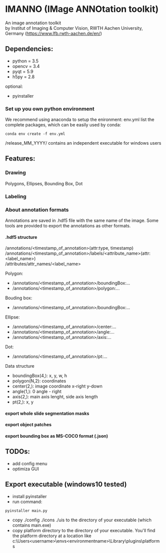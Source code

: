 # IMANNO (IMage ANNOtation toolkit)
An image annotation toolkit   
by Institut of Imaging & Computer Vision, RWTH Aachen University, Germany
(https://www.lfb.rwth-aachen.de/en/)

## Dependencies:

- python = 3.5
- opencv = 3.4 
- pyqt = 5.9
- h5py = 2.8

optional:
- pyinstaller

### Set up you own python environment
We recommend using anaconda to setup the enironment:
env.yml list the complete packages, which can be easily used by conda: 
```
conda env create -f env.yml
```

/release_MM_YYYY/ contains an independent executable for windows users

## Features:

### Drawing
Polygons, Ellipses, Bounding Box, Dot

### Labeling

### About annotation formats

Annotations are saved in .hdf5 file with the same name of the image. Some tools are provided to export the annotations as other formats.

#### .hdf5 structure
/annotations/<timestamp_of_annotation>(attr:type, timestamp)  
/annotations/<timestamp_of_annotation>/labels/<attribute_name>(attr: <label_name>)   
/attributes/attr_names/<label_name>

Polygon:  
- /annotations/<timestamp_of_annotation>/boundingBox:...   
- /annotations/<timestamp_of_annotation>/polygon:...  

Bouding box:  
- /annotations/<timestamp_of_annotation>/boundingBox:...   

Ellipse:  
- /annotations/<timestamp_of_annotation>/center:...   
- /annotations/<timestamp_of_annotation>/angle:...   
- /annotations/<timestamp_of_annotation>/axis:...  
 
Dot:  
- /annotations/<timestamp_of_annotation>/pt:...  

Data structure
- boundingBox(4,): x, y, w, h  
- polygon(N,2): coordinates  
- center(2,): image coordinate x-right y-down  
- angle(1,): 0 angle - right  
- axis(2,): main axis lenght, side axis length  
- pt(2,): x, y  

#### export whole slide segmentation masks
#### export object patches
#### export bounding box as MS-COCO format (.json)

## TODOs:

- add config menu
- optimiza GUI

## Export executable (windows10 tested)

- install pyinstaller
- run command: 
```
pyinstaller main.py
```
- copy ./config ./icons ./uis to the directory of your executable (which contains main.exe)
- copy platform directory to the directory of your executable. You'll find the platform directory at a location like c:\Users\<username>\envs\<environmentname>\Library\plugins\platforms